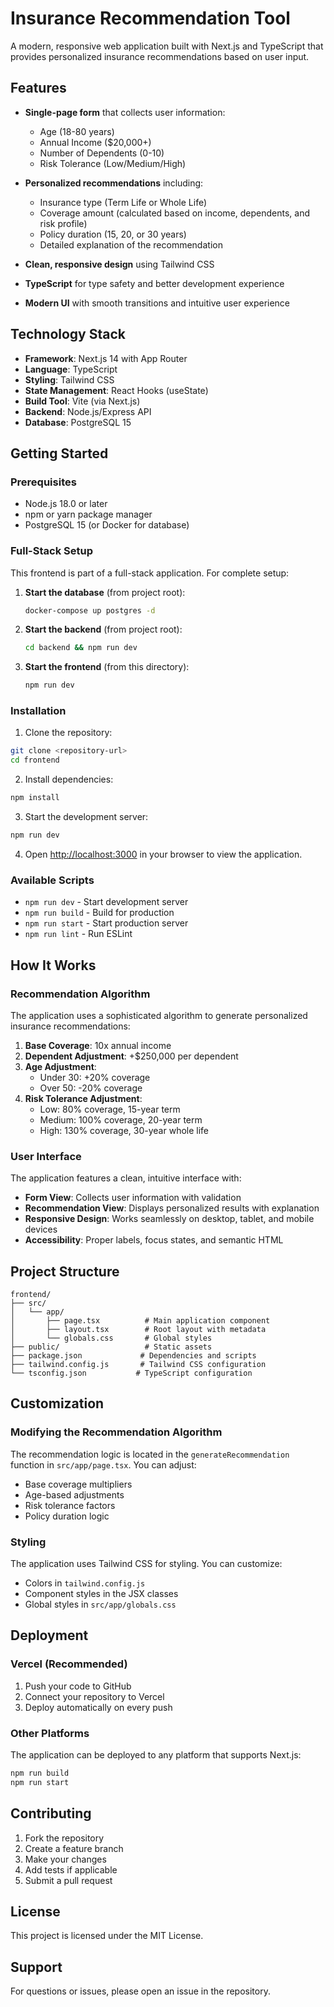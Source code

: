 # Insurance Recommendation Tool

A modern, responsive web application built with Next.js and TypeScript that provides personalized insurance recommendations based on user input.

## Features

- **Single-page form** that collects user information:

  - Age (18-80 years)
  - Annual Income ($20,000+)
  - Number of Dependents (0-10)
  - Risk Tolerance (Low/Medium/High)

- **Personalized recommendations** including:

  - Insurance type (Term Life or Whole Life)
  - Coverage amount (calculated based on income, dependents, and risk profile)
  - Policy duration (15, 20, or 30 years)
  - Detailed explanation of the recommendation

- **Clean, responsive design** using Tailwind CSS
- **TypeScript** for type safety and better development experience
- **Modern UI** with smooth transitions and intuitive user experience

## Technology Stack

- **Framework**: Next.js 14 with App Router
- **Language**: TypeScript
- **Styling**: Tailwind CSS
- **State Management**: React Hooks (useState)
- **Build Tool**: Vite (via Next.js)
- **Backend**: Node.js/Express API
- **Database**: PostgreSQL 15

## Getting Started

### Prerequisites

- Node.js 18.0 or later
- npm or yarn package manager
- PostgreSQL 15 (or Docker for database)

### Full-Stack Setup

This frontend is part of a full-stack application. For complete setup:

1. **Start the database** (from project root):

   ```bash
   docker-compose up postgres -d
   ```

2. **Start the backend** (from project root):

   ```bash
   cd backend && npm run dev
   ```

3. **Start the frontend** (from this directory):
   ```bash
   npm run dev
   ```

### Installation

1. Clone the repository:

```bash
git clone <repository-url>
cd frontend
```

2. Install dependencies:

```bash
npm install
```

3. Start the development server:

```bash
npm run dev
```

4. Open [http://localhost:3000](http://localhost:3000) in your browser to view the application.

### Available Scripts

- `npm run dev` - Start development server
- `npm run build` - Build for production
- `npm run start` - Start production server
- `npm run lint` - Run ESLint

## How It Works

### Recommendation Algorithm

The application uses a sophisticated algorithm to generate personalized insurance recommendations:

1. **Base Coverage**: 10x annual income
2. **Dependent Adjustment**: +$250,000 per dependent
3. **Age Adjustment**:
   - Under 30: +20% coverage
   - Over 50: -20% coverage
4. **Risk Tolerance Adjustment**:
   - Low: 80% coverage, 15-year term
   - Medium: 100% coverage, 20-year term
   - High: 130% coverage, 30-year whole life

### User Interface

The application features a clean, intuitive interface with:

- **Form View**: Collects user information with validation
- **Recommendation View**: Displays personalized results with explanation
- **Responsive Design**: Works seamlessly on desktop, tablet, and mobile devices
- **Accessibility**: Proper labels, focus states, and semantic HTML

## Project Structure

```
frontend/
├── src/
│   └── app/
│       ├── page.tsx          # Main application component
│       ├── layout.tsx        # Root layout with metadata
│       └── globals.css       # Global styles
├── public/                   # Static assets
├── package.json             # Dependencies and scripts
├── tailwind.config.js       # Tailwind CSS configuration
└── tsconfig.json           # TypeScript configuration
```

## Customization

### Modifying the Recommendation Algorithm

The recommendation logic is located in the `generateRecommendation` function in `src/app/page.tsx`. You can adjust:

- Base coverage multipliers
- Age-based adjustments
- Risk tolerance factors
- Policy duration logic

### Styling

The application uses Tailwind CSS for styling. You can customize:

- Colors in `tailwind.config.js`
- Component styles in the JSX classes
- Global styles in `src/app/globals.css`

## Deployment

### Vercel (Recommended)

1. Push your code to GitHub
2. Connect your repository to Vercel
3. Deploy automatically on every push

### Other Platforms

The application can be deployed to any platform that supports Next.js:

```bash
npm run build
npm run start
```

## Contributing

1. Fork the repository
2. Create a feature branch
3. Make your changes
4. Add tests if applicable
5. Submit a pull request

## License

This project is licensed under the MIT License.

## Support

For questions or issues, please open an issue in the repository.
